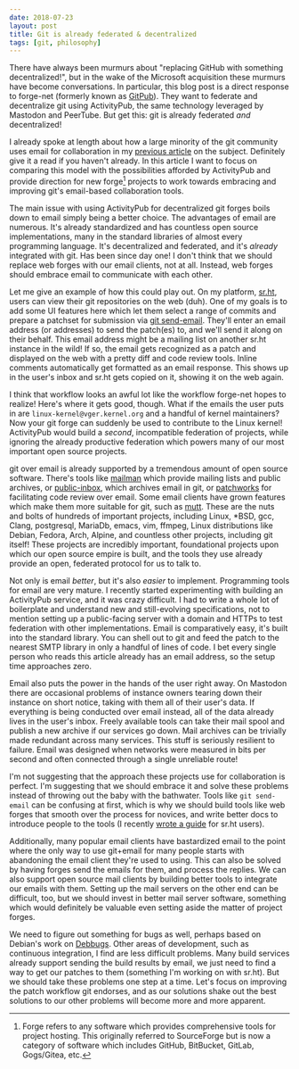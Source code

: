 ```yaml
---
date: 2018-07-23
layout: post
title: Git is already federated & decentralized
tags: [git, philosophy]
---
```


There have always been murmurs about "replacing GitHub with something
decentralized!", but in the wake of the Microsoft acquisition these murmurs have
become conversations. In particular, this blog post is a direct response to
forge-net (formerly known as [GitPub][gitpub]). They want to federate and
decentralize git using ActivityPub, the same technology leveraged by Mastodon
and PeerTube. But get this: git is already federated *and* decentralized!

[gitpub]: https://github.com/git-federation/gitpub

I already spoke at length about how a large minority of the git community uses
email for collaboration in my [previous article][last-article] on the subject.
Definitely give it a read if you haven't already. In this article I want to
focus on comparing this model with the possibilities afforded by ActivityPub
and provide direction for new forge[^1] projects to work towards embracing and
improving git's email-based collaboration tools.

[last-article]: https://drewdevault.com/2018/07/02/Email-driven-git.html
[^1]: Forge refers to any software which provides comprehensive tools for project hosting. This originally referred to SourceForge but is now a category of software which includes GitHub, BitBucket, GitLab, Gogs/Gitea, etc.

The main issue with using ActivityPub for decentralized git forges boils down to
email simply being a better choice. The advantages of email are numerous. It's
already standardized and has countless open source implementations, many in the
standard libraries of almost every programming language. It's decentralized and
federated, and it's *already* integrated with git. Has been since day one!  I
don't think that we should replace web forges with our email clients, not at
all. Instead, web forges should embrace email to communicate with each other.

Let me give an example of how this could play out. On my platform,
[sr.ht](https://meta.sr.ht), users can view their git repositories on the web
(duh). One of my goals is to add some UI features here which let them select a
range of commits and prepare a patchset for submission via [git
send-email][git-send-email]. They'll enter an email address (or addresses) to
send the patch(es) to, and we'll send it along on their behalf.  This email
address might be a mailing list on another sr.ht instance in the wild! If so,
the email gets recognized as a patch and displayed on the web with a pretty diff
and code review tools. Inline comments automatically get formatted as an email
response. This shows up in the user's inbox and sr.ht gets copied on it, showing
it on the web again.

[git-send-email]: https://www.git-scm.com/docs/git-send-email

I think that workflow looks an awful lot like the workflow forge-net hopes to
realize! Here's where it gets good, though. What if the emails the user puts in
are `linux-kernel@vger.kernel.org` and a handful of kernel maintainers? Now your
git forge can suddenly be used to contribute to the Linux kernel! ActivityPub
would build a *second*, incompatible federation of projects, while ignoring the
already productive federation which powers many of our most important open
source projects.

git over email is already supported by a tremendous amount of open source
software. There's tools like [mailman][mailman] which provide mailing lists and
public archives, or [public-inbox][public-inbox], which archives email in git,
or [patchworks][patchworks] for facilitating code review over email. Some email
clients have grown features which make them more suitable for git, such as
[mutt][mutt]. These are the nuts and bolts of hundreds of important projects,
including Linux, *BSD, gcc, Clang, postgresql, MariaDb, emacs, vim, ffmpeg,
Linux distributions like Debian, Fedora, Arch, Alpine, and countless other
projects, including git itself! These projects are incredibly important,
foundational projects upon which our open source empire is built, and the tools
they use already provide an open, federated protocol for us to talk to.

[mailman]: https://www.gnu.org/software/mailman/
[public-inbox]: https://public-inbox.org/
[patchworks]: http://jk.ozlabs.org/projects/patchwork/
[mutt]: http://mutt.org

Not only is email *better*, but it's also *easier* to implement. Programming
tools for email are very mature. I recently started experimenting with building
an ActivityPub service, and it was crazy difficult. I had to write a whole lot
of boilerplate and understand new and still-evolving specifications, not to
mention setting up a public-facing server with a domain and HTTPs to test
federation with other implementations. Email is comparatively easy, it's built
into the standard library. You can shell out to git and feed the patch to the
nearest SMTP library in only a handful of lines of code. I bet every single
person who reads this article already has an email address, so the setup time
approaches zero.

Email also puts the power in the hands of the user right away. On Mastodon there
are occasional problems of instance owners tearing down their instance on short
notice, taking with them all of their user's data. If everything is being
conducted over email instead, all of the data already lives in the user's inbox.
Freely available tools can take their mail spool and publish a new archive if
our services go down. Mail archives can be trivially made redundant across many
services. This stuff is seriously resilient to failure. Email was designed when
networks were measured in bits per second and often connected through a single
unreliable route!

I'm not suggesting that the approach these projects use for collaboration is
perfect. I'm suggesting that we should embrace it and solve these problems
instead of throwing out the baby with the bathwater. Tools like `git send-email`
can be confusing at first, which is why we should build tools like web forges
that smooth over the process for novices, and write better docs to introduce
people to the tools (I recently [wrote a guide][guide] for sr.ht users).

[guide]: https://man.sr.ht/git.sr.ht/send-email.md

Additionally, many popular email clients have bastardized email to the point
where the only way to use git+email for many people starts with abandoning the
email client they're used to using. This can also be solved by having forges
send the emails for them, and process the replies. We can also support open
source mail clients by building better tools to integrate our emails with them.
Setting up the mail servers on the other end can be difficult, too, but we
should invest in better mail server software, something which would definitely
be valuable even setting aside the matter of project forges.

We need to figure out something for bugs as well, perhaps based on Debian's work
on [Debbugs](https://www.debian.org/Bugs/). Other areas of development, such as
continuous integration, I find are less difficult problems. Many build services
already support sending the build results by email, we just need to find a way
to get our patches to them (something I'm working on with sr.ht). But we should
take these problems one step at a time. Let's focus on improving the patch
workflow git endorses, and as our solutions shake out the best solutions to our
other problems will become more and more apparent.
